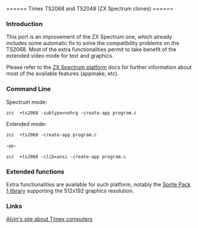  ======  Timex TS2068 and TS2048 (ZX Spectrum clones) ======



### Introduction

This port is an improvement of the ZX Spectrum one, which already includes some automatic fix to solve the compatibility problems on the TS2068.
Most of the extra functionalities permit to take benefit of the extended video mode for text and graphics.

Please refer to the [ZX Spectrum platform](platform/zx) docs for further information about most of the available features (appmake, etc).



### Command Line

Spectrum mode:

    zcc  +ts2068 -subtype=nohrg -create-app program.c

Extended mode:

    zcc  +ts2068 -create-app program.c

-or-

    zcc  +ts2068 -clib=ansi -create-app program.c

### Extended functions

Extra functionalities are available for such platform, notably the [Sprite Pack 1 library](library/sprites/sp1) supporting the 512x192 graphics resolution.


### Links

[Alvin's site about Timex computers](http://www.geocities.com/aralbrec/)
